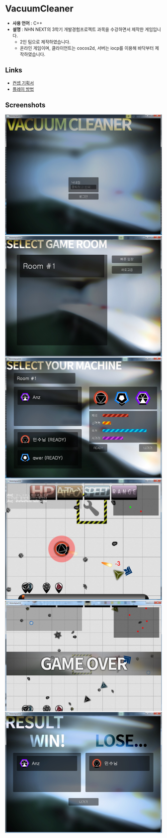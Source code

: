 VacuumCleaner
====

* __사용 언어__ : C++
* __설명__ : NHN NEXT의 3학기 개발경험프로젝트 과목을 수강하면서 제작한 게임입니다.
  * 2인 팀으로 제작하였습니다.
  * 온라인 게임이며, 클라이언트는 cocos2d, 서버는 iocp를 이용해 바닥부터 제작하였습니다.

Links
----
* [컨셉 기획서](https://docs.google.com/document/d/16gD7MowB0o4ZP13gcutiGXxGiiw915KenK5swTuI444/edit)
* [플레이 방법](https://github.com/SubwayRocketTeam/game/blob/master/doc/HowToPlay.md)

Screenshots
----
![a](img/screenshot1.jpg)<br>
![b](img/screenshot2.jpg)<br>
![c](img/screenshot3.jpg)<br>
![d](img/screenshot4.jpg)<br>
![e](img/screenshot5.jpg)<br>
![f](img/screenshot6.jpg)
